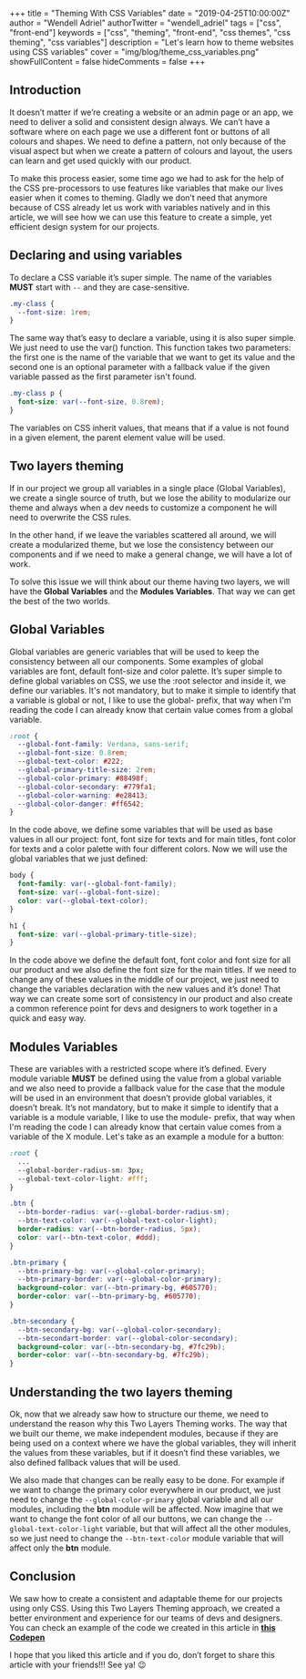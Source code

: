 +++
title = "Theming With CSS Variables"
date = "2019-04-25T10:00:00Z"
author = "Wendell Adriel"
authorTwitter = "wendell_adriel"
tags = ["css", "front-end"]
keywords = ["css", "theming", "front-end", "css themes", "css theming", "css variables"]
description = "Let's learn how to theme websites using CSS variables"
cover = "img/blog/theme_css_variables.png"
showFullContent = false
hideComments = false
+++

## Introduction

It doesn’t matter if we’re creating a website or an admin page or an app, we need to deliver a solid and consistent design always. We can’t have a software where on each page we use a different font or buttons of all colours and shapes. We need to define a pattern, not only because of the visual aspect but when we create a pattern of colours and layout, the users can learn and get used quickly with our product.

To make this process easier, some time ago we had to ask for the help of the CSS pre-processors to use features like variables that make our lives easier when it comes to theming. Gladly we don’t need that anymore because of CSS already let us work with variables natively and in this article, we will see how we can use this feature to create a simple, yet efficient design system for our projects.

## Declaring and using variables

To declare a CSS variable it’s super simple. The name of the variables **MUST** start with `--` and they are case-sensitive.

```css
.my-class {
  --font-size: 1rem;
}
```

The same way that’s easy to declare a variable, using it is also super simple. We just need to use the var() function. This function takes two parameters: the first one is the name of the variable that we want to get its value and the second one is an optional parameter with a fallback value if the given variable passed as the first parameter isn't found.

```css
.my-class p {
  font-size: var(--font-size, 0.8rem);
}
```

The variables on CSS inherit values, that means that if a value is not found in a given element, the parent element value will be used.

## Two layers theming

If in our project we group all variables in a single place (Global Variables), we create a single source of truth, but we lose the ability to modularize our theme and always when a dev needs to customize a component he will need to overwrite the CSS rules.

In the other hand, if we leave the variables scattered all around, we will create a modularized theme, but we lose the consistency between our components and if we need to make a general change, we will have a lot of work.

To solve this issue we will think about our theme having two layers, we will have the **Global Variables** and the **Modules Variables**. That way we can get the best of the two worlds.

## Global Variables

Global variables are generic variables that will be used to keep the consistency between all our components. Some examples of global variables are font, default font-size and color palette. It’s super simple to define global variables on CSS, we use the :root selector and inside it, we define our variables. It's not mandatory, but to make it simple to identify that a variable is global or not, I like to use the global- prefix, that way when I'm reading the code I can already know that certain value comes from a global variable.

```css
:root {
  --global-font-family: Verdana, sans-serif;
  --global-font-size: 0.8rem;
  --global-text-color: #222;
  --global-primary-title-size: 2rem;
  --global-color-primary: #88498f;
  --global-color-secondary: #779fa1;
  --global-color-warning: #e28413;
  --global-color-danger: #ff6542;
}
```

In the code above, we define some variables that will be used as base values in all our project: font, font size for texts and for main titles, font color for texts and a color palette with four different colors. Now we will use the global variables that we just defined:

```css
body {
  font-family: var(--global-font-family);
  font-size: var(--global-font-size);
  color: var(--global-text-color);
}

h1 {
  font-size: var(--global-primary-title-size);
}
```

In the code above we define the default font, font color and font size for all our product and we also define the font size for the main titles. If we need to change any of these values in the middle of our project, we just need to change the variables declaration with the new values and it’s done! That way we can create some sort of consistency in our product and also create a common reference point for devs and designers to work together in a quick and easy way.

## Modules Variables

These are variables with a restricted scope where it’s defined. Every module variable **MUST** be defined using the value from a global variable and we also need to provide a fallback value for the case that the module will be used in an environment that doesn’t provide global variables, it doesn’t break. It’s not mandatory, but to make it simple to identify that a variable is a module variable, I like to use the module- prefix, that way when I'm reading the code I can already know that certain value comes from a variable of the X module. Let's take as an example a module for a button:

```css
:root {
  ...
  --global-border-radius-sm: 3px;
  --global-text-color-light: #fff;
}

.btn {
  --btn-border-radius: var(--global-border-radius-sm);
  --btn-text-color: var(--global-text-color-light);
  border-radius: var(--btn-border-radius, 5px);
  color: var(--btn-text-color, #ddd);
}

.btn-primary {
  --btn-primary-bg: var(--global-color-primary);
  --btn-primary-border: var(--global-color-primary);
  background-color: var(--btn-primary-bg, #605770);
  border-color: var(--btn-primary-bg, #605770);
}

.btn-secondary {
  --btn-secondary-bg: var(--global-color-secondary);
  --btn-secondart-border: var(--global-color-secondary);
  background-color: var(--btn-secondary-bg, #7fc29b);
  border-color: var(--btn-secondary-bg, #7fc29b);
}
```

## Understanding the two layers theming

Ok, now that we already saw how to structure our theme, we need to understand the reason why this Two Layers Theming works. The way that we built our theme, we make independent modules, because if they are being used on a context where we have the global variables, they will inherit the values from these variables, but if it doesn’t find these variables, we also defined fallback values that will be used.

We also made that changes can be really easy to be done. For example if we want to change the primary color everywhere in our product, we just need to change the `--global-color-primary` global variable and all our modules, including the **btn** module will be affected. Now imagine that we want to change the font color of all our buttons, we can change the `--global-text-color-light` variable, but that will affect all the other modules, so we just need to change the `--btn-text-color` module variable that will affect only the **btn** module.

## Conclusion

We saw how to create a consistent and adaptable theme for our projects using only CSS. Using this Two Layers Theming approach, we created a better environment and experience for our teams of devs and designers. You can check an example of the code we created in this article in **[this Codepen](https://codepen.io/WendellAdriel/pen/QPxRjN)**

I hope that you liked this article and if you do, don’t forget to share this article with your friends!!! See ya! :wink:


